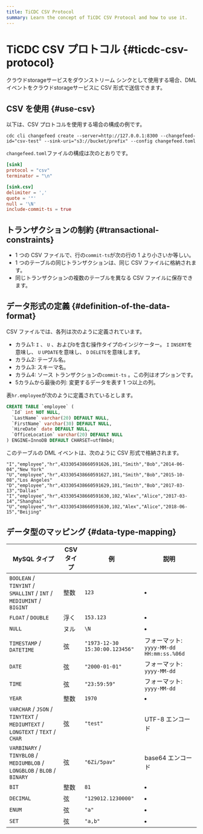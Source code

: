 ```yaml
---
title: TiCDC CSV Protocol
summary: Learn the concept of TiCDC CSV Protocol and how to use it.
---
```


# TiCDC CSV プロトコル {#ticdc-csv-protocol}

クラウドstorageサービスをダウンストリーム シンクとして使用する場合、DML イベントをクラウドstorageサービスに CSV 形式で送信できます。

## CSV を使用 {#use-csv}

以下は、CSV プロトコルを使用する場合の構成の例です。

```shell
cdc cli changefeed create --server=http://127.0.0.1:8300 --changefeed-id="csv-test" --sink-uri="s3://bucket/prefix" --config changefeed.toml
```

`changefeed.toml`ファイルの構成は次のとおりです。

```toml
[sink]
protocol = "csv"
terminator = "\n"

[sink.csv]
delimiter = ','
quote = '"'
null = '\N'
include-commit-ts = true
```

## トランザクションの制約 {#transactional-constraints}

-   1 つの CSV ファイルで、行の`commit-ts`が次の行の 1 より小さいか等しい。
-   1 つのテーブルの同じトランザクションは、同じ CSV ファイルに格納されます。
-   同じトランザクションの複数のテーブルを異なる CSV ファイルに保存できます。

## データ形式の定義 {#definition-of-the-data-format}

CSV ファイルでは、各列は次のように定義されています。

-   カラム1: `I` 、 `U` 、および`D`を含む操作タイプのインジケーター。 `I` `INSERT`を意味し、 `U` `UPDATE`を意味し、 `D` `DELETE`を意味します。
-   カラム2: テーブル名。
-   カラム3: スキーマ名。
-   カラム4: ソース トランザクションの`commit-ts` 。この列はオプションです。
-   5カラムから最後の列: 変更するデータを表す 1 つ以上の列。

表`hr.employee`が次のように定義されているとします。

```sql
CREATE TABLE `employee` (
  `Id` int NOT NULL,
  `LastName` varchar(20) DEFAULT NULL,
  `FirstName` varchar(30) DEFAULT NULL,
  `HireDate` date DEFAULT NULL,
  `OfficeLocation` varchar(20) DEFAULT NULL
) ENGINE=InnoDB DEFAULT CHARSET=utf8mb4;
```

このテーブルの DML イベントは、次のように CSV 形式で格納されます。

```shell
"I","employee","hr",433305438660591626,101,"Smith","Bob","2014-06-04","New York"
"U","employee","hr",433305438660591627,101,"Smith","Bob","2015-10-08","Los Angeles"
"D","employee","hr",433305438660591629,101,"Smith","Bob","2017-03-13","Dallas"
"I","employee","hr",433305438660591630,102,"Alex","Alice","2017-03-14","Shanghai"
"U","employee","hr",433305438660591630,102,"Alex","Alice","2018-06-15","Beijing"
```

## データ型のマッピング {#data-type-mapping}

| MySQL タイプ                                                                     | CSVタイプ | 例                              | 説明                                 |
| ----------------------------------------------------------------------------- | ------ | ------------------------------ | ---------------------------------- |
| `BOOLEAN` / `TINYINT` / `SMALLINT` / `INT` / `MEDIUMINT` / `BIGINT`           | 整数     | `123`                          | <li></li>                          |
| `FLOAT` / `DOUBLE`                                                            | 浮く     | `153.123`                      | <li></li>                          |
| `NULL`                                                                        | ヌル     | `\N`                           | <li></li>                          |
| `TIMESTAMP` / `DATETIME`                                                      | 弦      | `"1973-12-30 15:30:00.123456"` | フォーマット: `yyyy-MM-dd HH:mm:ss.%06d` |
| `DATE`                                                                        | 弦      | `"2000-01-01"`                 | フォーマット: `yyyy-MM-dd`               |
| `TIME`                                                                        | 弦      | `"23:59:59"`                   | フォーマット: `yyyy-MM-dd`               |
| `YEAR`                                                                        | 整数     | `1970`                         | <li></li>                          |
| `VARCHAR` / `JSON` / `TINYTEXT` / `MEDIUMTEXT` / `LONGTEXT` / `TEXT` / `CHAR` | 弦      | `"test"`                       | UTF-8 エンコード                        |
| `VARBINARY` / `TINYBLOB` / `MEDIUMBLOB` / `LONGBLOB` / `BLOB` / `BINARY`      | 弦      | `"6Zi/5pav"`                   | base64 エンコード                       |
| `BIT`                                                                         | 整数     | `81`                           | <li></li>                          |
| `DECIMAL`                                                                     | 弦      | `"129012.1230000"`             | <li></li>                          |
| `ENUM`                                                                        | 弦      | `"a"`                          | <li></li>                          |
| `SET`                                                                         | 弦      | `"a,b"`                        | <li></li>                          |
